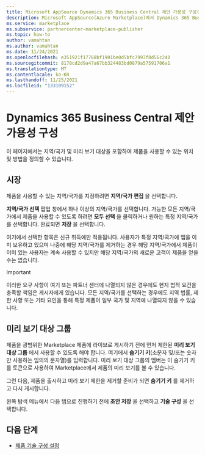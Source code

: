 ```yaml
---
title: Microsoft AppSource Dynamics 365 Business Central 제안 가용성 구성(Azure Marketplace)
description: Microsoft AppSource(Azure Marketplace)에서 Dynamics 365 Business Central 제안 가용성을 구성합니다.
ms.service: marketplace
ms.subservice: partnercenter-marketplace-publisher
ms.topic: how-to
author: vamahtan
ms.author: vamahtan
ms.date: 11/24/2021
ms.openlocfilehash: e351921f17768bf1901be0d5bfc7997f8d56c240
ms.sourcegitcommit: 8178cd2d9a47a67bb324483bd0879a57591706a1
ms.translationtype: MT
ms.contentlocale: ko-KR
ms.lasthandoff: 11/25/2021
ms.locfileid: "133109152"
---
```

# <a name="configure-dynamics-365-business-central-offer-availability"></a>Dynamics 365 Business Central 제안 가용성 구성

이 페이지에서는 지역/국가 및 미리 보기 대상을 포함하여 제품을 사용할 수 있는 위치 및 방법을 정의할 수 있습니다.

## <a name="markets"></a>시장

제품을 사용할 수 있는 지역/국가를 지정하려면 **지역/국가 편집** 을 선택합니다.

**지역/국가 선택** 팝업 창에서 하나 이상의 지역/국가를 선택합니다. 가능한 모든 지역/국가에서 제품을 사용할 수 있도록 하려면 **모두 선택** 을 클릭하거나 원하는 특정 지역/국가를 선택합니다. 완료되면 **저장** 을 선택합니다.

여기에서 선택한 항목은 신규 취득에만 적용됩니다. 사용자가 특정 지역/국가에 앱을 이미 보유하고 있으며 나중에 해당 지역/국가를 제거하는 경우 해당 지역/국가에서 제품이 이미 있는 사용자는 계속 사용할 수 있지만 해당 지역/국가의 새로운 고객이 제품을 얻을 수는 없습니다.

> [!IMPORTANT]
> 이러한 요구 사항이 여기 또는 파트너 센터에 나열되지 않은 경우에도 현지 법적 요건을 충족할 책임은 게시자에게 있습니다. 모든 지역/국가를 선택하는 경우에도 지역 법률, 제한 사항 또는 기타 요인을 통해 특정 제품이 일부 국가 및 지역에 나열되지 않을 수 있습니다.

## <a name="preview-audience"></a>미리 보기 대상 그룹

제품을 광범위한 Marketplace 제품에 라이브로 게시하기 전에 먼저 제한된 **미리 보기 대상 그룹** 에서 사용할 수 있도록 해야 합니다. 여기에서 **숨기기 키**(소문자 및/또는 숫자만 사용하는 임의의 문자열)를 입력합니다. 미리 보기 대상 그룹의 멤버는 이 숨기기 키를 토큰으로 사용하여 Marketplace에서 제품의 미리 보기를 볼 수 있습니다.

그런 다음, 제품을 출시하고 미리 보기 제한을 제거할 준비가 되면 **숨기기 키** 를 제거하고 다시 게시합니다.

왼쪽 탐색 메뉴에서 다음 탭으로 진행하기 전에 **초안 저장** 을 선택하고 **기술 구성** 을 선택합니다.

## <a name="next-steps"></a>다음 단계

- [제품 기술 구성 설정](dynamics-365-business-central-technical-configuration.md)
